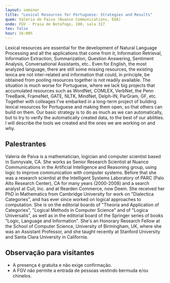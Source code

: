 ```yaml
---
layout: seminar
title: "Lexical Resources for Portuguese: Strategies and Results"
quem: Valeria de Paiva (Nuance Communications, EUA)
onde: FGV - Praia de Botafogo, 190, sala 317
tex: false
hour: 16:00h
---
```


Lexical resources are essential for the development of Natural
Language Processing and all the applications that come from it,
Information Retrieval, Information Extraction, Summarization, Question
Answering, Sentiment Analysis, Conversational Assistants, etc.. Even
for English, the most analyzed language, there are still some missing
resources, the existing lexica are not inter-related and information
that could, in principle, be obtained from pooling resources together
is not readily available. The situation is much worse for Portuguese,
where we lack big projects that accumulated resources such as WordNet,
COMLEX, VerbNet, the Penn TreeBank, FrameNet, GATE, NLTK, MindNet,
Delph-IN, ParGram, GF, etc. Together with colleages I've embarked in a
long-term project of building lexical resources for Portuguese and
making them open, so that others can build on them. Our basic strategy
is to do as much as we can automatically, but to try to verify the
automatically created data, to the best of our abilities. I will
describe the tools we created and the ones we are working on and why.

## Palestrantes

Valeria de Paiva is a mathematician, logician and computer scientist
based in Sunnyvale, CA. She works as Senior Research Scientist at
Nuance Communications in the Artificial Intelligence and Reasoning
group, using logic to improve communication with computer
systems. Before that she was a research scientist at the Intelligent
Systems Laboratory of PARC (Palo Alto Research Center), CA for many
years (2000-2008) and a search analyst at Cuil, Inc. and at Rearden
Commerce, now Deem. She received her PhD in Mathematics from Cambridge
University for work on "Dialectica Categories", and has ever since
worked on logical approaches to computation. She is on the editorial
boards of "Theoria and Application of Categories", "Logical Methods in
Computer Science" and of "Logica Universalis", as well as in the
editorial board of the Springer series of books "Logic, Language and
Information". She's an Honorary Research Fellow at the School of
Computer Science, University of Birmingham, UK, where she was an
Assistant Professor, and she taught recently at Stanford University
and Santa Clara University in California.

## Observação para visitantes

- A presença é gratuita e não exige confirmação.
- A FGV não permite a entrada de pessoas vestindo bermuda e/ou
  chinelos.
